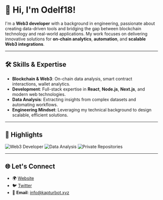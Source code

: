 # 👋 Hi, I'm Odelf18!

I'm a **Web3 developer** with a background in engineering, passionate about creating data-driven tools and bridging the gap between blockchain technology and real-world applications. My work focuses on delivering innovative solutions for **on-chain analytics**, **automation**, and **scalable Web3 integrations**.

---

## 🛠️ Skills & Expertise

- **Blockchain & Web3**: On-chain data analysis, smart contract interactions, wallet analytics.
- **Development**: Full-stack expertise in **React**, **Node.js**, **Next.js**, and modern web technologies.
- **Data Analysis**: Extracting insights from complex datasets and automating workflows.
- **Engineering Mindset**: Leveraging my technical background to design scalable, efficient solutions.

---

## 🚀 Highlights

![Web3 Developer](https://img.shields.io/badge/Web3-Developer-blueviolet?style=for-the-badge&logo=ethereum)
![Data Analysis](https://img.shields.io/badge/Data-Analysis-brightgreen?style=for-the-badge&logo=python)
![Private Repositories](https://img.shields.io/badge/99%25-Private-lightgrey?style=for-the-badge&logo=github)

---

## 🌐 Let's Connect

- 🌍 [Website](https://www.kapturbot.xyz/)
- 🐦 [Twitter](https://x.com/Odelf2)
- 📧 **Email**: info@kapturbot.xyz
